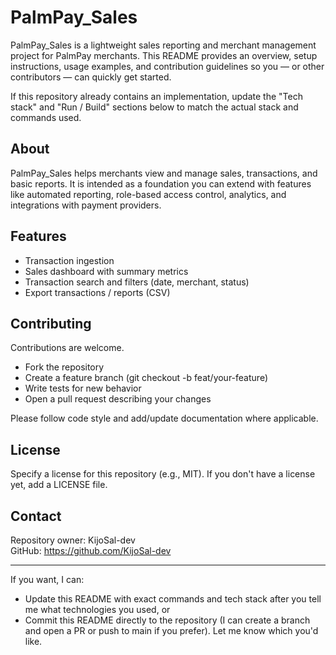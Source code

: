 # PalmPay_Sales

PalmPay_Sales is a lightweight sales reporting and merchant management project for PalmPay merchants. This README provides an overview, setup instructions, usage examples, and contribution guidelines so you — or other contributors — can quickly get started.

If this repository already contains an implementation, update the "Tech stack" and "Run / Build" sections below to match the actual stack and commands used.

## About

PalmPay_Sales helps merchants view and manage sales, transactions, and basic reports. It is intended as a foundation you can extend with features like automated reporting, role-based access control, analytics, and integrations with payment providers.

## Features

- Transaction ingestion 
- Sales dashboard with summary metrics
- Transaction search and filters (date, merchant, status)
- Export transactions / reports (CSV)

## Contributing

Contributions are welcome.

- Fork the repository
- Create a feature branch (git checkout -b feat/your-feature)
- Write tests for new behavior
- Open a pull request describing your changes

Please follow code style and add/update documentation where applicable.

## License

Specify a license for this repository (e.g., MIT). If you don't have a license yet, add a LICENSE file.

## Contact

Repository owner: KijoSal-dev  
GitHub: https://github.com/KijoSal-dev

---

If you want, I can:
- Update this README with exact commands and tech stack after you tell me what technologies you used, or
- Commit this README directly to the repository (I can create a branch and open a PR or push to main if you prefer). Let me know which you'd like.
